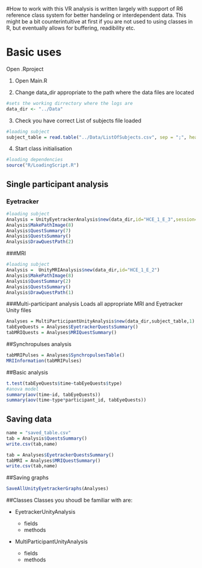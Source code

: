 #How to work with this
VR analysis is written largely with support of R6 reference class system for better handeling or interdependent data. This might be a bit counterintuitive at first if you are not used to using classes in R, but eventually allows for buffering, readibility etc.


# Basic uses
Open .Rproject

1. Open Main.R

2. Change data_dir appropriate to the path where the data files are located

```r
#sets the working dirrectory where the logs are
data_dir <- "../Data"
```

3. Check you have correct List of subjects file loaded

```r
#loading subject
subject_table = read.table("../Data/ListOfSubjects.csv", sep = ";", header=T, stringsAsFactors = F, na.strings = c(""))
```
4. Start class initialisation

```r
#loading dependencies
source("R/LoadingScript.R")
```

## Single participant analysis
### Eyetracker
```r
#loading subject
Analysis = UnityEyetrackerAnalysis$new(data_dir,id="HCE_1_E_3",session=1)
Analysis$MakePathImage(8)
Analysis$QuestSummary(7)
Analysis$QuestsSummary()
Analysis$DrawQuestPath(2)
```
###MRI
```r
#loading subject
Analysis =  UnityMRIAnalysis$new(data_dir,id="HCE_1_E_2")
Analysis$MakePathImage(8)
Analysis$QuestSummary(2)
Analysis$QuestsSummary()
Analysis$DrawQuestPath(1)
```

###Multi-participant analysis
Loads all appropriate MRI and Eyetracker Unity files 
```r
Analyses = MultiParticipantUnityAnalysis$new(data_dir,subject_table,1)
tabEyeQuests = Analyses$EyetrackerQuestsSummary()
tabMRIQuests = Analyses$MRIQuestSummary()
```
##Synchropulses analysis
```r
tabMRIPulses = Analyses$SynchropulsesTable()
MRIInformation(tabMRIPulses)
```

##Basic analysis
```r
t.test(tabEyeQuests$time~tabEyeQuests$type)
#anova model
summary(aov(time~id, tabEyeQuests))
summary(aov(time~type*participant_id, tabEyeQuests))
```

## Saving data
```r
name = "saved_table.csv"
tab = Analysis$QuestsSummary()
write.csv(tab,name)

tab = Analyses$EyetrackerQuestsSummary()
tabMRI = Analyses$MRIQuestSummary()
write.csv(tab,name)
```
##Saving graphs
```r
SaveAllUnityEyetrackerGraphs(Analyses)
```

##Classes
Classes you shoudl be familiar with are:
* EyetrackerUnityAnalysis
  * fields
  * methods

* MultiParticipantUnityAnalysis
  * fields
  * methods
